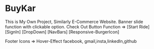 # BuyKar
This is My Own Project, Similarly E-Commerce Website.
Banner slide function with clickable option.
Check Out Button Function => [Start Ride] [SignIn] [DropDown] [NavBars] [Responsive-BurgerIcon]

Footer Icons => Hover-Effect facebook, gmail,insta,linkedIn,github
